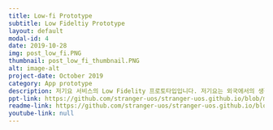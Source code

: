 ```yaml
---
title: Low-fi Prototype
subtitle: Low Fideltiy Prototype
layout: default
modal-id: 4 
date: 2019-10-28
img: post_low_fi.PNG
thumbnail: post_low_fi_thumbnail.PNG
alt: image-alt
project-date: October 2019
category: App prototype
description: 저기요 서비스의 Low Fidelity 프로토타입입니다. 저기요는 외국에서의 생활을 처음 시작하는 사람들이 잘못 또는 오래된 정보로 인해 겪는 문제를 해결하고자 기획하게 되었습니다.
ppt-link: https://github.com/stranger-uos/stranger-uos.github.io/blob/master/_data/ppt/assignment5.pdf
readme-link: https://github.com/stranger-uos/stranger-uos.github.io/blob/master/_data/readme/medium_fidelity.md
youtube-link: null
---
```

